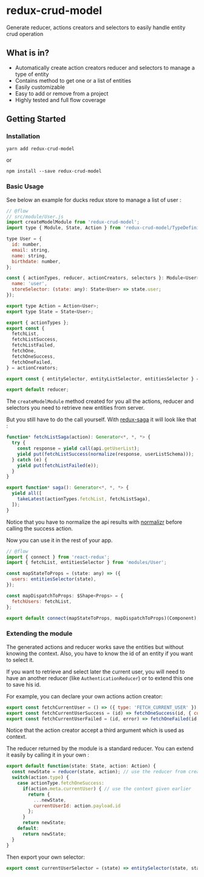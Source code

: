 # redux-crud-model
Generate reducer, actions creators and selectors to easily handle entity crud operation

## What is in?

 - Automatically create action creators reducer and selectors to manage a type of entity
 - Contains method to get one or a list of entities 
 - Easily customizable
 - Easy to add or remove from a project
 - Highly tested and full flow coverage

## Getting Started

### Installation

```
yarn add redux-crud-model
```
or
```
npm install --save redux-crud-model
```

### Basic Usage

See below an example for ducks redux store to manage a list of user :
```js
// @flow
// src/module/User.js
import createModelModule from 'redux-crud-model';
import type { Module, State, Action } from 'redux-crud-model/TypeDefinitions';

type User = {
  id: number,
  email: string,
  name: string,
  birthdate: number,
};

const { actionTypes, reducer, actionCreators, selectors }: Module<User> = createModelModule({
  name: 'user',
  storeSelector: (state: any): State<User> => state.user;
});

export type Action = Action<User>;
export type State = State<User>;

export { actionTypes };
export const {
  fetchList,
  fetchListSuccess,
  fetchListFailed,
  fetchOne,
  fetchOneSuccess,
  fetchOneFailed,
} = actionCreators;

export const { entitySelector, entityListSelector, entitiesSelector } = selectors;

export default reducer;
```

The `createModelModule` method created for you all the actions, reducer and selectors you need to retrieve new entities from server.

But you still have to do the call yourself. With [redux-saga]() it will look like that : 

```js
function* fetchListSaga(action): Generator<*, *, *> {
  try {
    const response = yield call(api.getUserList);
    yield put(fetchListSuccess(normalize(response, userListSchema)));
  } catch (e) {
    yield put(fetchListFailed(e));
  }
}

export function* saga(): Generator<*, *, *> {
  yield all([
    takeLatest(actionTypes.fetchList, fetchListSaga),
  ]);
}
```

Notice that you have to normalize the api results with [normalizr]() before calling the success action.

Now you can use it in the rest of your app.
```js
// @flow
import { connect } from 'react-redux';
import { fetchList, entitiesSelector } from 'modules/User';

const mapStateToProps = (state: any) => ({
  users: entitiesSelector(state),
});

const mapDispatchToProps: $Shape<Props> = {
  fetchUsers: fetchList,
};

export default connect(mapStateToProps, mapDispatchToProps)(Component);
```

### Extending the module

The generated actions and reducer works save the entities but without knowing the context. Also, you have to know the id of an entity if you want to select it.

If you want to retrieve and select later the current user, you will need to have an another reducer (like `AuthenticationReducer`) or to extend this one to save his id.

For example, you can declare your own actions action creator: 
```js
export const fetchCurrentUser = () => ({ type: 'FETCH_CURRENT_USER' });
export const fetchCurrentUserSuccess = (id) => fetchOneSuccess(id, { currentUser: true });
export const fetchCurrentUserFailed = (id, error) => fetchOneFailed(id, error, { currentUser: true });
```

Notice that the action creator accept a third argument which is used as context.

The reducer returned by the module is a standard reducer. You can extend it easily by calling it in your own :
```js
export default function(state: State, action: Action) {
  const newState = reducer(state, action); // use the reducer from createModelModule
  switch(action.type) {
    case actionType.fetchOneSuccess:
      if(action.meta.currentUser) { // use the context given earlier
        return {
          ...newState,
          currentUserId: action.payload.id
        };
      }
      return newState;
    default:
      return newState;
  }
}
```

Then export your own selector:
```js
export const currentUserSelector = (state) => entitySelector(state, state.user.currentUserId);
```

